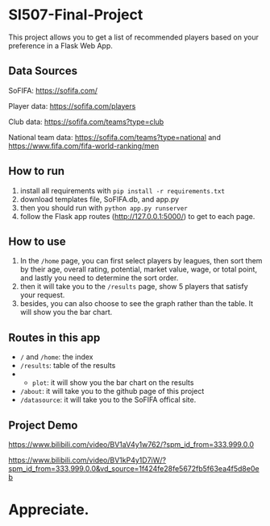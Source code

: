 # SI507-Final-Project
This project allows you to get a list of recommended players based on your preference in a Flask Web App.

## Data Sources
SoFIFA: https://sofifa.com/

Player data: https://sofifa.com/players

Club data: https://sofifa.com/teams?type=club

National team data: https://sofifa.com/teams?type=national  and  https://www.fifa.com/fifa-world-ranking/men 


## How to run
1. install all requirements with `pip install -r requirements.txt`
2. download templates file, SoFIFA.db, and app.py
3. then you should run with `python app.py runserver`
4. follow the Flask app routes (http://127.0.0.1:5000/) to get to each page. 

## How to use
1. In the `/home` page, you can first select players by leagues, then sort them by their age, overall rating, potential, market value, wage, or total point, and lastly you need to determine the sort order. 
2. then it will take you to the `/results` page, show 5 players that satisfy your request. 
3. besides, you can also choose to see the graph rather than the table. It will show you the bar chart.

## Routes in this app
- `/` and `/home`: the index
- `/results`: table of the results
- - `plot`: it will show you the bar chart on the results
- `/about`: it will take you to the github page of this project
- `/datasource`: it will take you to the SoFIFA offical site. 


## Project Demo
https://www.bilibili.com/video/BV1aV4y1w762/?spm_id_from=333.999.0.0

https://www.bilibili.com/video/BV1kP4y1D7iW/?spm_id_from=333.999.0.0&vd_source=1f424fe28fe5672fb5f63ea4f5d8e0eb


# Appreciate. 
